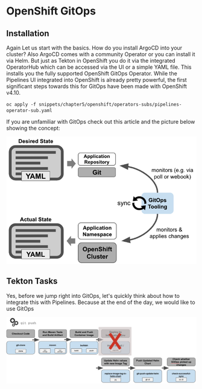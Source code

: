 # OpenShift GitOps

## Installation

Again Let us start with the basics. How do you install ArgoCD into your cluster? Also ArgoCD comes with a community Operator or you can install it via Helm. But just as Tekton in OpenShift you do it via the integrated OperatorHub which can be accessed via the UI or a simple YAML file. This installs you the fully supported OpenShift GitOps Operator. While the Pipelines UI integrated into OpenShift is already pretty powerful, the first significant steps towards this for GitOps have been made with OpenShift v4.10.

```
oc apply -f snippets/chapter5/openshift/operators-subs/pipelines-operator-sub.yaml
```

If you are unfamiliar with GitOps check out this article and the picture below showing the concept:

![](../.gitbook/assets/image.png)

## Tekton Tasks

Yes, before we jump right into GitOps, let's quickly think about how to integrate this with Pipelines. Because at the end of the day, we would like to use GitOps&#x20;

![](<../.gitbook/assets/image (3).png>)
